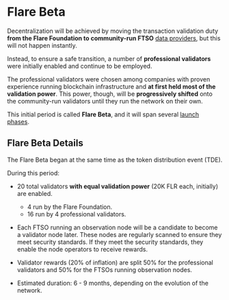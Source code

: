 # Flare Beta

Decentralization will be achieved by moving the transaction validation duty **from the Flare Foundation to community-run FTSO** [data providers](glossary.md#data_provider), but this will not happen instantly.

Instead, to ensure a safe transition, a number of **professional validators** were initially enabled and continue to be employed.

The professional validators were chosen among companies with proven experience running blockchain infrastructure and **at first held most of the validation power**.
This power, though, will be **progressively shifted** onto the community-run validators until they run the network on their own.

This initial period is called **Flare Beta**, and it will span several [launch phases](./archive/flare-launch-process.md).

## Flare Beta Details

The Flare Beta began at the same time as the token distribution event (TDE).

During this period:

* 20 total validators **with equal validation power** (20K FLR each, initially) are enabled.
    * 4 run by the Flare Foundation.
    * 16 run by 4 professional validators.

* Each FTSO running an observation node will be a candidate to become a validator node later. These nodes are regularly scanned to ensure they meet security standards. If they meet the security standards, they enable the node operators to receive rewards.

* Validator rewards (20% of inflation) are split 50% for the professional validators and 50% for the FTSOs running observation nodes.

* Estimated duration: 6 - 9 months, depending on the evolution of the network.

